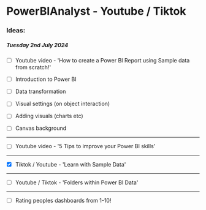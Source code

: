 # PowerBIAnalyst - Youtube / Tiktok

### Ideas:

##### Tuesday 2nd July 2024

- [ ] Youtube video - 'How to create a Power BI Report using Sample data from scratch!'

- [ ] Introduction to Power BI
- [ ] Data transformation
- [ ] Visual settings (on object interaction)
- [ ] Adding visuals (charts etc)
- [ ] Canvas background

---

- [ ] Youtube video - '5 Tips to improve your Power BI skills'

---

- [x] Tiktok / Youtube - 'Learn with Sample Data'

---

- [ ] Youtube / Tiktok - 'Folders within Power BI Data'

---

- [ ] Rating peoples dashboards from 1-10!
 
